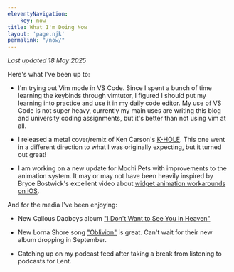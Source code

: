 ```yaml
---
eleventyNavigation:
    key: now
title: What I'm Doing Now
layout: 'page.njk'
permalink: "/now/"
---
```

_Last updated 18 May 2025_

Here's what I've been up to:
- I'm trying out Vim mode in VS Code. Since I spent a bunch of time learning the keybinds through vimtutor, I figured I should put my learning into practice and use it in my daily code editor. My use of VS Code is not super heavy, currently my main uses are writing this blog and university coding assignments, but it's better than not using vim at all.

- I released a metal cover/remix of Ken Carson's [K-HOLE](https://youtu.be/3qArMRW5DWQ). This one went in a different direction to what I was originally expecting, but it turned out great!

- I am working on a new update for Mochi Pets with improvements to the animation system. It may or may not have been heavily inspired by Bryce Bostwick's excellent video about [widget animation workarounds on iOS](https://www.youtube.com/watch?v=NdJ_y1c_j_I).  

And for the media I've been enjoying:

- New Callous Daoboys album ["I Don't Want to See You in Heaven"](https://open.spotify.com/album/3jTNWEwxFDdNCuHjc3CuHi?si=yV0fp2YgRE6Qu2hSw-GUDQ)

- New Lorna Shore song ["Oblivion"](https://open.spotify.com/track/3Ct6hcluVSYrD2fbUmaRyg?si=9ed8d87994d648ca) is great. Can't wait for their new album dropping in September.

- Catching up on my podcast feed after taking a break from listening to podcasts for Lent.